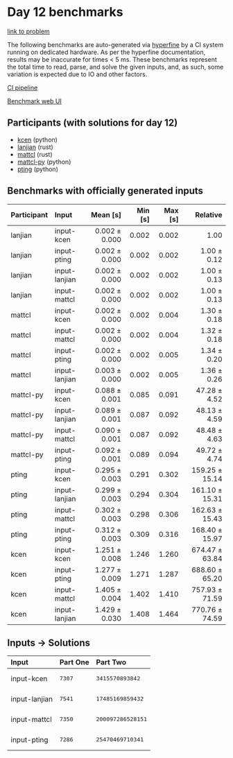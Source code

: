 # Day 12 benchmarks

[link to problem](https://adventofcode.com/2023/day/12)

The following benchmarks are auto-generated via
[hyperfine](https://github.com/sharkdp/hyperfine) by a CI system running on
dedicated hardware. As per the hyperfine documentation, results may be
inaccurate for times < 5 ms. These benchmarks represent the total time to read,
parse, and solve the given inputs, and, as such, some variation is expected due
to IO and other factors.

[CI pipeline](http://ci.papercode.net:8080/teams/main/pipelines/aoc2023)

[Benchmark web UI](https://aoc.ancalagon.black)


## Participants (with solutions for day 12)

- [kcen](https://github.com/kcen/aoc2023) (python)
- [lanjian](https://github.com/lanjian/aoc-2023) (rust)
- [mattcl](https://github.com/mattcl/aoc2023) (rust)
- [mattcl-py](https://github.com/mattcl/aoc2023-py) (python)
- [pting](https://github.com/pting/aoc2023) (python)


## Benchmarks with officially generated inputs

| Participant | Input | Mean [s] | Min [s] | Max [s] | Relative |
|:---|:---|---:|---:|---:|---:|
| lanjian | input-kcen | 0.002 ± 0.000 | 0.002 | 0.002 | 1.00 |
| lanjian | input-pting | 0.002 ± 0.000 | 0.002 | 0.002 | 1.00 ± 0.12 |
| lanjian | input-lanjian | 0.002 ± 0.000 | 0.002 | 0.002 | 1.00 ± 0.13 |
| lanjian | input-mattcl | 0.002 ± 0.000 | 0.002 | 0.002 | 1.00 ± 0.13 |
| mattcl | input-kcen | 0.002 ± 0.000 | 0.002 | 0.004 | 1.30 ± 0.18 |
| mattcl | input-mattcl | 0.002 ± 0.000 | 0.002 | 0.004 | 1.32 ± 0.18 |
| mattcl | input-pting | 0.002 ± 0.000 | 0.002 | 0.005 | 1.34 ± 0.20 |
| mattcl | input-lanjian | 0.003 ± 0.000 | 0.002 | 0.005 | 1.36 ± 0.26 |
| mattcl-py | input-kcen | 0.088 ± 0.001 | 0.085 | 0.091 | 47.28 ± 4.52 |
| mattcl-py | input-lanjian | 0.089 ± 0.001 | 0.087 | 0.092 | 48.13 ± 4.59 |
| mattcl-py | input-mattcl | 0.090 ± 0.001 | 0.087 | 0.092 | 48.48 ± 4.63 |
| mattcl-py | input-pting | 0.092 ± 0.001 | 0.089 | 0.094 | 49.72 ± 4.74 |
| pting | input-kcen | 0.295 ± 0.003 | 0.291 | 0.302 | 159.25 ± 15.14 |
| pting | input-lanjian | 0.299 ± 0.003 | 0.294 | 0.304 | 161.10 ± 15.31 |
| pting | input-mattcl | 0.302 ± 0.003 | 0.298 | 0.306 | 162.63 ± 15.43 |
| pting | input-pting | 0.312 ± 0.003 | 0.309 | 0.316 | 168.40 ± 15.97 |
| kcen | input-kcen | 1.251 ± 0.008 | 1.246 | 1.260 | 674.47 ± 63.84 |
| kcen | input-pting | 1.277 ± 0.009 | 1.271 | 1.287 | 688.60 ± 65.20 |
| kcen | input-mattcl | 1.405 ± 0.004 | 1.402 | 1.410 | 757.93 ± 71.59 |
| kcen | input-lanjian | 1.429 ± 0.030 | 1.408 | 1.464 | 770.76 ± 74.59 |


## Inputs -> Solutions

| Input | Part One | Part Two |
|:---|:---|:---|
|input-kcen|<pre>7307</pre>|<pre>3415570893842</pre>|
|input-lanjian|<pre>7541</pre>|<pre>17485169859432</pre>|
|input-mattcl|<pre>7350</pre>|<pre>200097286528151</pre>|
|input-pting|<pre>7286</pre>|<pre>25470469710341</pre>|